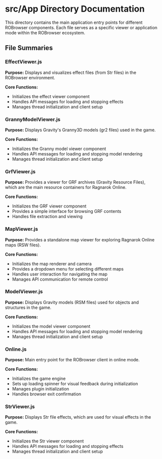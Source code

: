 # src/App Directory Documentation

This directory contains the main application entry points for different ROBrowser components. Each file serves as a specific viewer or application mode within the ROBrowser ecosystem.

## File Summaries

### EffectViewer.js
**Purpose:** Displays and visualizes effect files (from Str files) in the ROBrowser environment.

**Core Functions:**
- Initializes the effect viewer component
- Handles API messages for loading and stopping effects
- Manages thread initialization and client setup

### GrannyModelViewer.js
**Purpose:** Displays Gravity's Granny3D models (gr2 files) used in the game.

**Core Functions:**
- Initializes the Granny model viewer component
- Handles API messages for loading and stopping model rendering
- Manages thread initialization and client setup

### GrfViewer.js
**Purpose:** Provides a viewer for GRF archives (Gravity Resource Files), which are the main resource containers for Ragnarok Online.

**Core Functions:**
- Initializes the GRF viewer component
- Provides a simple interface for browsing GRF contents
- Handles file extraction and viewing

### MapViewer.js
**Purpose:** Provides a standalone map viewer for exploring Ragnarok Online maps (RSW files).

**Core Functions:**
- Initializes the map renderer and camera
- Provides a dropdown menu for selecting different maps
- Handles user interaction for navigating the map
- Manages API communication for remote control

### ModelViewer.js
**Purpose:** Displays Gravity models (RSM files) used for objects and structures in the game.

**Core Functions:**
- Initializes the model viewer component
- Handles API messages for loading and stopping model rendering
- Manages thread initialization and client setup

### Online.js
**Purpose:** Main entry point for the ROBrowser client in online mode.

**Core Functions:**
- Initializes the game engine
- Sets up loading spinner for visual feedback during initialization
- Manages plugin initialization
- Handles browser exit confirmation

### StrViewer.js
**Purpose:** Displays Str file effects, which are used for visual effects in the game.

**Core Functions:**
- Initializes the Str viewer component
- Handles API messages for loading and stopping effects
- Manages thread initialization and client setup